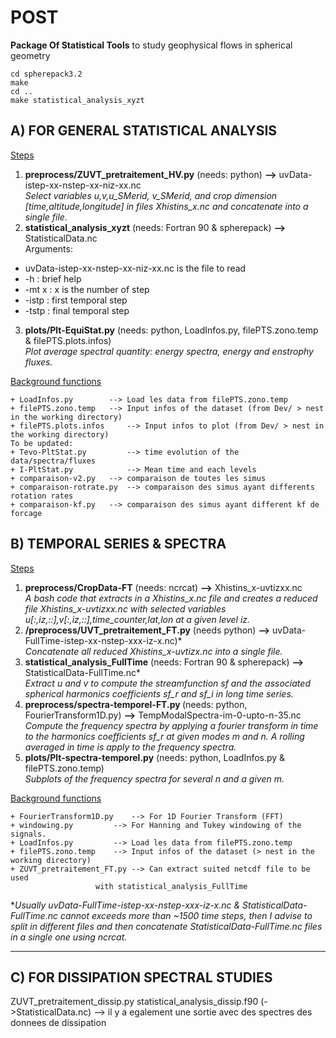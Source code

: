 # POST
<strong>Package Of Statistical Tools</strong> to study geophysical flows in spherical geometry

```
cd spherepack3.2
make
cd ..
make statistical_analysis_xyzt
```

## A) FOR GENERAL STATISTICAL ANALYSIS

<ins>Steps</ins>
1. <strong>preprocess/ZUVT_pretraitement_HV.py</strong> (needs: python)    		<strong>--></strong> uvData-istep-xx-nstep-xx-niz-xx.nc <br/>
<em>Select variables u,v,u_SMerid, v_SMerid, and crop dimension [time,altitude,longitude] in files Xhistins_x.nc and concatenate into a single file.</em>
2. <strong>statistical_analysis_xyzt</strong> (needs: Fortran 90 & spherepack)  	<strong>--></strong> StatisticalData.nc <br/>
Arguments:
+ uvData-istep-xx-nstep-xx-niz-xx.nc is the file to read
+ -h    : brief help
+ -mt x : x is the number of step
+ -istp : first temporal step
+ -tstp : final temporal step
3. <strong>plots/Plt-EquiStat.py</strong> (needs: python, LoadInfos.py, filePTS.zono.temp & filePTS.plots.infos)<br/>
<em>Plot average spectral quantity: energy spectra, energy and enstrophy fluxes.</em>

<ins>Background functions</ins>
```
+ LoadInfos.py		  --> Load les data from filePTS.zono.temp
+ filePTS.zono.temp	  --> Input infos of the dataset (from Dev/ > nest in the working directory)
+ filePTS.plots.infos	  --> Input infos to plot (from Dev/ > nest in the working directory)
To be updated:
+ Tevo-PltStat.py         --> time evolution of the data/spectra/fluxes
+ I-PltStat.py            --> Mean time and each levels
+ comparaison-v2.py	  --> comparaison de toutes les simus
+ comparaison-rotrate.py  --> comparaison des simus ayant differents rotation rates
+ comparaison-kf.py	  --> comparaison des simus ayant different kf de forcage
```

## B) TEMPORAL SERIES & SPECTRA

<ins>Steps</ins>
1. <strong>preprocess/CropData-FT</strong> (needs: ncrcat)   <strong>--></strong> Xhistins_x-uvtizxx.nc <br/>
<em> A bash code that extracts in a Xhistins_x.nc file and creates a reduced file Xhistins_x-uvtizxx.nc with selected variables u[:,iz,::],v[:,iz,::],time_counter,lat,lon at a given level iz.</em>
2. <strong>/preprocess/UVT_pretraitement_FT.py</strong> (needs python)     <strong>--></strong> uvData-FullTime-istep-xx-nstep-xxx-iz-x.nc)*  <br/>
<em>Concatenate all reduced Xhistins_x-uvtizx.nc into a single file.</em>
3. <strong>statistical_analysis_FullTime</strong> (needs: Fortran 90 & spherepack)    <strong>--></strong> StatisticalData-FullTime.nc* <br/>
<em>Extract u and v to compute the streamfunction sf and the associated spherical harmonics coefficients sf_r and sf_i in long time series.</em>
4. <strong>preprocess/spectra-temporel-FT.py </strong> (needs: python, FourierTransform1D.py)  <strong>--></strong> TempModalSpectra-im-0-upto-n-35.nc <br/>
<em>Compute the frequency spectra by applying a fourier transform in time to the harmonics coefficients sf_r at given modes m and n. A rolling averaged in time is apply to the frequency spectra. </em>
5. <strong>plots/Plt-spectra-temporel.py</strong> (needs: python, LoadInfos.py & filePTS.zono.temp) <br/>
<em>Subplots of the frequency spectra for several n and a given m.</em>

<ins>Background functions</ins>
```
+ FourierTransform1D.py    --> For 1D Fourier Transform (FFT)
+ windowing.py		   --> For Hanning and Tukey windowing of the signals.
+ LoadInfos.py		   --> Load les data from filePTS.zono.temp
+ filePTS.zono.temp	   --> Input infos of the dataset (> nest in the working directory)
+ ZUVT_pretraitement_FT.py --> Can extract suited netcdf file to be used 
			       with statistical_analysis_FullTime
```

*<em>Usually uvData-FullTime-istep-xx-nstep-xxx-iz-x.nc & StatisticalData-FullTime.nc cannot exceeds more than ~1500 time steps, then I advise to split in different files and then concatenate StatisticalData-FullTime.nc files in a single one using ncrcat.</em>

----- 
## C) FOR DISSIPATION SPECTRAL STUDIES
ZUVT_pretraitement_dissip.py 
statistical_analysis_dissip.f90 (->StatisticalData.nc) --> il y a egalement une sortie avec des spectres des donnees de dissipation
